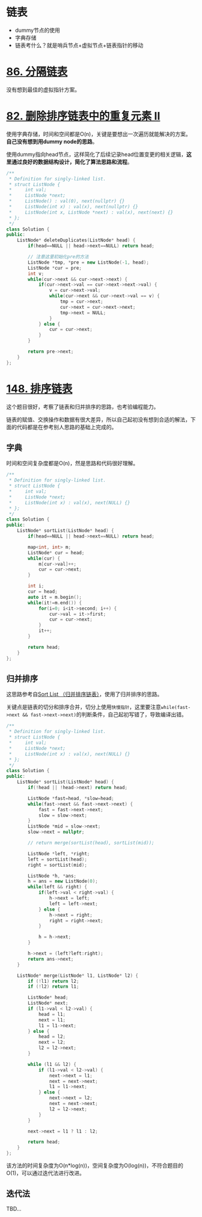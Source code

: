 # 链表
- dummy节点的使用
- 字典存储
- 链表考什么？就是哨兵节点+虚拟节点+链表指针的移动

# [86. 分隔链表](https://leetcode-cn.com/problems/partition-list/)
没有想到最佳的虚拟指针方案。

# [82. 删除排序链表中的重复元素 II](https://leetcode-cn.com/problems/remove-duplicates-from-sorted-list-ii/)

使用字典存储，时间和空间都是O(n)，关键是要想出一次遍历就能解决的方案。**自己没有想到用dummy node的思路**。

使用dummy指向head节点，这样简化了后续记录head位置变更的相关逻辑，**这里通过良好的数据结构设计，简化了算法思路和流程**。
```cpp
/**
 * Definition for singly-linked list.
 * struct ListNode {
 *     int val;
 *     ListNode *next;
 *     ListNode() : val(0), next(nullptr) {}
 *     ListNode(int x) : val(x), next(nullptr) {}
 *     ListNode(int x, ListNode *next) : val(x), next(next) {}
 * };
 */
class Solution {
public:
    ListNode* deleteDuplicates(ListNode* head) {
        if(head==NULL || head->next==NULL) return head;

        // 注意这里初始化pre的方法
        ListNode *tmp, *pre = new ListNode(-1, head);
        ListNode *cur = pre;
        int v;
        while(cur->next && cur->next->next) {
            if(cur->next->val == cur->next->next->val) {
                v = cur->next->val;
                while(cur->next && cur->next->val == v) {
                    tmp = cur->next;
                    cur->next = cur->next->next;
                    tmp->next = NULL;
                }
            } else {
                cur = cur->next;
            }
        }

        return pre->next;
    }
};
```


# [148. 排序链表](https://leetcode-cn.com/problems/sort-list/)
这个题目很好，考察了链表和归并排序的思路，也考验编程能力。

链表的赋值、交换操作和数据有很大差异，所以自己起初没有想到合适的解法，下面的代码都是在参考别人思路的基础上完成的。

## 字典
时间和空间复杂度都是O(n)，然是思路和代码很好理解。
```cpp
/**
 * Definition for singly-linked list.
 * struct ListNode {
 *     int val;
 *     ListNode *next;
 *     ListNode(int x) : val(x), next(NULL) {}
 * };
 */
class Solution {
public:
    ListNode* sortList(ListNode* head) {
        if(head==NULL || head->next==NULL) return head;

        map<int, int> m;
        ListNode* cur = head;
        while(cur) {
            m[cur->val]++;
            cur = cur->next;
        }

        int i;
        cur = head;
        auto it = m.begin();
        while(it!=m.end()) {
            for(i=0; i<it->second; i++) {
                cur->val = it->first;
                cur = cur->next;
            }
            it++;
        }

        return head;
    }
};
```

## 归并排序
这思路参考自[Sort List （归并排序链表）](https://leetcode-cn.com/problems/sort-list/solution/sort-list-gui-bing-pai-xu-lian-biao-by-jyd/)，使用了归并排序的思路。

关键点是链表的切分和排序合并，切分上使用`快慢指针`，这里要注意`while(fast->next && fast->next->next)`的判断条件，自己起初写错了，导致编译出错。
```cpp
/**
 * Definition for singly-linked list.
 * struct ListNode {
 *     int val;
 *     ListNode *next;
 *     ListNode(int x) : val(x), next(NULL) {}
 * };
 */
class Solution {
public:
    ListNode* sortList(ListNode* head) {
        if(!head || !head->next) return head;

        ListNode *fast=head, *slow=head;
        while(fast->next && fast->next->next) {
            fast = fast->next->next;
            slow = slow->next;
        }
        ListNode *mid = slow->next;
        slow->next = nullptr;

        // return merge(sortList(head), sortList(mid));

        ListNode *left, *right;
        left = sortList(head);
        right = sortList(mid);

        ListNode *h, *ans;
        h = ans = new ListNode(0);
        while(left && right) {
            if(left->val < right->val) {
                h->next = left;
                left = left->next;
            } else {
                h->next = right;
                right = right->next;
            }

            h = h->next;
        }

        h->next = (left?left:right);
        return ans->next;
    }

    ListNode* merge(ListNode* l1, ListNode* l2) {
        if (!l1) return l2;
        if (!l2) return l1;

        ListNode* head;
        ListNode* next;
        if (l1->val < l2->val) {
            head = l1;
            next = l1;
            l1 = l1->next;
        } else {
            head = l2;
            next = l2;
            l2 = l2->next;
        }

        while (l1 && l2) {
            if (l1->val < l2->val) {
                next->next = l1;
                next = next->next;
                l1 = l1->next;
            } else {
                next->next = l2;
                next = next->next;
                l2 = l2->next;
            }
        }

        next->next = l1 ? l1 : l2;

        return head;
    }
};
```

该方法的时间复杂度为O(n*log(n))，空间复杂度为O(log(n))，不符合题目的O(1)，可以通过迭代法进行改进。

## 迭代法
TBD...